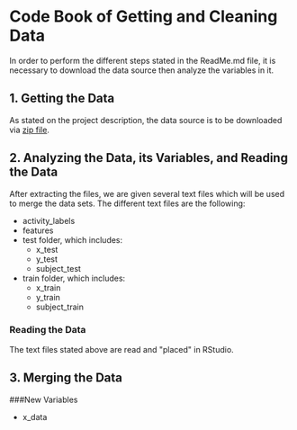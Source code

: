 # Code Book of Getting and Cleaning Data
In order to perform the different steps stated in the ReadMe.md file, it is necessary to download the data source then analyze the variables in it.
## 1. Getting the Data 
As stated on the project description, the data source is to be downloaded via [zip file](https://d396qusza40orc.cloudfront.net/getdata%2Fprojectfiles%2FUCI%20HAR%20Dataset.zip). 
## 2. Analyzing the Data, its Variables, and Reading the Data
After extracting the files, we are given several text files which will be used to merge the data sets. The different text files are the following:
  * activity_labels
  * features
  * test folder, which includes: 
      * x_test
      * y_test
      * subject_test
  * train folder, which includes:
      * x_train
      * y_train
      * subject_train
### Reading the Data
The text files stated above are read and "placed" in RStudio.

## 3. Merging the Data
###New Variables
  * x_data
